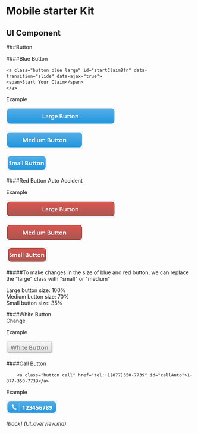 Mobile starter Kit
================================

UI Component
--------------------------------


###Button		



####Blue Button

	<a class="button blue large" id="startClaimBtn" data-transition="slide" data-ajax="true">
	<span>Start Your Claim</span>
	</a>


Example


![alt text][largeBlueButton]

[largeBlueButton]: ../screenshots/largeBlueButton.png "Demo"

![alt text][blueMediumButton]

[blueMediumButton]: ../screenshots/blueMediumButton.png "Demo"

![alt text][smallBlueButton]

[smallBlueButton]: ../screenshots/smallBlueButton.png "Demo"
	
####Red Button
	<a class="button red large" data-transition="slide" data-ajax="true" id="autoAccident">
	<span>Auto Accident</span> 
	</a>

Example


![alt text][largeRedButton]

[largeRedButton]: ../screenshots/largeRedButton.png "Demo"

![alt text][mediumRedButton]

[mediumRedButton]: ../screenshots/mediumRedButton.png "Demo"

![alt text][smallRedButton]

[smallRedButton]: ../screenshots/smallRedButton.png "Demo"

#####To make changes in the size of blue and red button, we can replace the "large" class with "small" or "medium"

Large button size: 100%  
Medium button size: 70%  
Small button size: 35%


####White Button	
		<a id="dateChangeBtn" class='button white'>Change </a>


Example

![alt text][Demo]

[Demo]: ../screenshots/whitebutton.png "Demo"


####Call Button
		
		<a class="button call" href="tel:+1(877)350-7739" id="callAuto">1-877-350-7739</a>

Example

![alt text][call_button]

[call_button]: ../screenshots/call_button.png "Demo"


	
*[back] (UI_overview.md)*  
